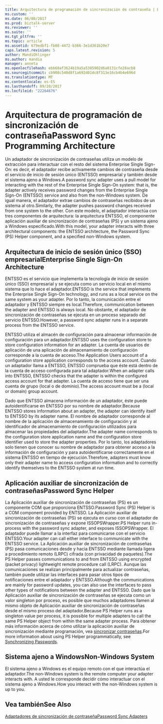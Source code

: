 ```yaml
---
title: Arquitectura de programación de sincronización de contraseña | Documentos de Microsoft
ms.custom: ''
ms.date: 06/08/2017
ms.prod: biztalk-server
ms.reviewer: ''
ms.suite: ''
ms.tgt_pltfrm: ''
ms.topic: article
ms.assetid: 679edbf1-fb08-4472-b366-3e1d361b20e7
caps.latest.revision: 5
author: MandiOhlinger
ms.author: mandia
manager: anneta
ms.openlocfilehash: ebb68af3624b19a5a5385902d6a0131cfe28acb8
ms.sourcegitcommit: cb908c540d8f1a692d01dc8f313e16cb4b4e696d
ms.translationtype: MT
ms.contentlocale: es-ES
ms.lasthandoff: 09/20/2017
ms.locfileid: "22264676"
---
```

# <a name="password-sync-programming-architecture"></a><span data-ttu-id="af196-102">Arquitectura de programación de sincronización de contraseña</span><span class="sxs-lookup"><span data-stu-id="af196-102">Password Sync Programming Architecture</span></span>
<span data-ttu-id="af196-103">Un adaptador de sincronización de contraseñas utiliza un modelo de extracción para interactuar con el resto del sistema Enterprise Single Sign-On: es decir, el adaptador recibe activamente cambios de contraseña desde el servicio de inicio de sesión único (ENTSSO) empresarial y también desde el sistema ajeno a Windows.</span><span class="sxs-lookup"><span data-stu-id="af196-103">A password sync adapter uses a pull model for interacting with the rest of the Enterprise Single Sign-On system: that is, the adapter actively receives password changes from the Enterprise Single Sign-On (ENTSSO) service and also from the non-Windows system.</span></span> <span data-ttu-id="af196-104">De igual manera, el adaptador extrae cambios de contraseñas recibidos de un sistema al otro.</span><span class="sxs-lookup"><span data-stu-id="af196-104">Similarly, the adapter pushes password changes received from one system to the other.</span></span> <span data-ttu-id="af196-105">Con este modelo, el adaptador interactúa con tres componentes de arquitectura: la arquitectura ENTSSO, el componente aplicación auxiliar de sincronización de contraseñas (PS) y un sistema ajeno a Windows especificado.</span><span class="sxs-lookup"><span data-stu-id="af196-105">With this model, your adapter interacts with three architectural components: the ENTSSO architecture, the Password Sync (PS) Helper component, and a specified non-Windows system.</span></span>  
  
## <a name="enterprise-single-sign-on-architecture"></a><span data-ttu-id="af196-106">Arquitectura de inicio de sesión único (SSO) empresarial</span><span class="sxs-lookup"><span data-stu-id="af196-106">Enterprise Single Sign-On Architecture</span></span>  
 <span data-ttu-id="af196-107">ENTSSO es el servicio que implementa la tecnología de inicio de sesión único (SSO) empresarial y se ejecuta como un servicio local en el mismo sistema que lo hace el adaptador.</span><span class="sxs-lookup"><span data-stu-id="af196-107">ENTSSO is the service that implements the Enterprise Single Sign-On technology, and runs as a local service on the same system as your adapter.</span></span> <span data-ttu-id="af196-108">Por lo tanto, la comunicación entre el adaptador y ENTSSO siempre es local.</span><span class="sxs-lookup"><span data-stu-id="af196-108">Therefore, communication between the adapter and ENTSSO is always local.</span></span> <span data-ttu-id="af196-109">No obstante, el adaptador de sincronización de contraseñas se ejecuta en un proceso separado del servicio ENTSSO.</span><span class="sxs-lookup"><span data-stu-id="af196-109">However, a password sync adapter runs in a separate process from the ENTSSO service.</span></span>  
  
 <span data-ttu-id="af196-110">ENTSSO utiliza el almacén de configuración para almacenar información de configuración para un adaptador.</span><span class="sxs-lookup"><span data-stu-id="af196-110">ENTSSO uses the configuration store to store configuration information for an adapter.</span></span> <span data-ttu-id="af196-111">La cuenta de usuarios de aplicación de una aplicación de almacenamiento de configuración corresponde a la cuenta de acceso.</span><span class="sxs-lookup"><span data-stu-id="af196-111">The Application Users account of a configuration store application corresponds to the access account.</span></span> <span data-ttu-id="af196-112">Cuando un adaptador llama a ENTSSO, ENTSSO comprueba que éste está dentro de la cuenta de acceso configurada para tal adaptador.</span><span class="sxs-lookup"><span data-stu-id="af196-112">When an adapter calls into ENTSSO, ENTSSO checks that the adapter is within the configured access account for that adapter.</span></span> <span data-ttu-id="af196-113">La cuenta de acceso tiene que ser una cuenta de grupo (local o de dominio).</span><span class="sxs-lookup"><span data-stu-id="af196-113">The access account must be a (local or domain) group account.</span></span>  
  
 <span data-ttu-id="af196-114">Dado que ENTSSO almacena información de un adaptador, éste puede autoidentificarse en ENTSSO por su nombre de adaptador.</span><span class="sxs-lookup"><span data-stu-id="af196-114">Because ENTSSO stores information about an adapter, the adapter can identify itself to ENTSSO by its adapter name.</span></span> <span data-ttu-id="af196-115">El nombre de adaptador corresponde al nombre de la aplicación de almacenamiento de configuración y al identificador de almacenamiento de configuración utilizados para almacenar las propiedades del adaptador.</span><span class="sxs-lookup"><span data-stu-id="af196-115">The adapter name corresponds to the configuration store application name and the configuration store identifier used to store the adapter properties.</span></span> <span data-ttu-id="af196-116">Por lo tanto, los adaptadores solo tienen que conocer su nombre de adaptador para obtener acceso a la información de configuración y para autoidentificarse correctamente en el sistema ENTSSO en tiempo de ejecución.</span><span class="sxs-lookup"><span data-stu-id="af196-116">Therefore, adapters must know only their adapter name to access configuration information and to correctly identify themselves to the ENTSSO system at run time.</span></span>  
  
## <a name="password-sync-helper"></a><span data-ttu-id="af196-117">Aplicación auxiliar de sincronización de contraseñas</span><span class="sxs-lookup"><span data-stu-id="af196-117">Password Sync Helper</span></span>  
 <span data-ttu-id="af196-118">La Aplicación auxiliar de sincronización de contraseñas (PS) es un componente COM que proporciona ENTSSO.</span><span class="sxs-lookup"><span data-stu-id="af196-118">Password Sync (PS) Helper is a COM component provided by ENTSSO.</span></span> <span data-ttu-id="af196-119">La Aplicación auxiliar de sincronización de contraseñas (PS) se ejecuta en curso con el adaptador de sincronización de contraseñas y expone ISSOPSWrapper.</span><span class="sxs-lookup"><span data-stu-id="af196-119">PS Helper runs in-process with the password sync adapter, and exposes ISSOPSWrapper.</span></span> <span data-ttu-id="af196-120">El adaptador puede llamar a la interfaz para comunicarse con el servicio ENTSSO.</span><span class="sxs-lookup"><span data-stu-id="af196-120">Your adapter can call either interface to communicate with the ENTSSO service.</span></span> <span data-ttu-id="af196-121">La Aplicación auxiliar de sincronización de contraseñas (PS) pasa comunicaciones desde y hacia ENTSSO mediante llamada ligera a procedimiento remoto (LRPC) cifrada (con privacidad de paquetes).</span><span class="sxs-lookup"><span data-stu-id="af196-121">The PS Helper passes communications to and from ENTSSO using encrypted (packet privacy) lightweight remote procedure call (LRPC).</span></span> <span data-ttu-id="af196-122">Aunque las comunicaciones se realizan principalmente para actualizar contraseñas, también puede utilizar las interfaces para pasar otros tipos de notificaciones entre el adaptador y ENTSSO.</span><span class="sxs-lookup"><span data-stu-id="af196-122">Although the communications are mainly for password updates, you can also use the interfaces to pass other types of notifications between the adapter and ENTSSO.</span></span> <span data-ttu-id="af196-123">Dado que la Aplicación auxiliar de sincronización de contraseñas se ejecuta como un valor singleton por proceso, es posible que muchos adaptadores llamen al mismo objeto de Aplicación auxiliar de sincronización de contraseñas desde el mismo proceso del adaptador.</span><span class="sxs-lookup"><span data-stu-id="af196-123">Because PS Helper runs as a singleton value per process, it is possible for multiple adapters to call the same PS Helper object from within the same adapter process.</span></span> <span data-ttu-id="af196-124">Para obtener más información acerca de cómo utilizar la aplicación auxiliar de sincronización mediante programación, vea [sincronizar contraseñas](../core/synchronizing-passwords.md).</span><span class="sxs-lookup"><span data-stu-id="af196-124">For more information about using PS Helper programmatically, see [Synchronizing Passwords](../core/synchronizing-passwords.md).</span></span>  
  
## <a name="non-windows-system"></a><span data-ttu-id="af196-125">Sistema ajeno a Windows</span><span class="sxs-lookup"><span data-stu-id="af196-125">Non-Windows System</span></span>  
 <span data-ttu-id="af196-126">El sistema ajeno a Windows es el equipo remoto con el que interactúa el adaptador.</span><span class="sxs-lookup"><span data-stu-id="af196-126">The non-Windows system is the remote computer your adapter interacts with.</span></span> <span data-ttu-id="af196-127">A usted le corresponde decidir cómo interactuar con el sistema ajeno a Windows.</span><span class="sxs-lookup"><span data-stu-id="af196-127">How you interact with the non-Windows system is up to you.</span></span>  
  
## <a name="see-also"></a><span data-ttu-id="af196-128">Vea también</span><span class="sxs-lookup"><span data-stu-id="af196-128">See Also</span></span>  
 [<span data-ttu-id="af196-129">Adaptadores de sincronización de contraseña</span><span class="sxs-lookup"><span data-stu-id="af196-129">Password Sync Adapters</span></span>](../core/password-sync-adapters.md)